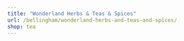 ```yaml
---
title: "Wonderland Herbs & Teas & Spices"
url: /bellingham/wonderland-herbs-and-teas-and-spices/
shop: tea
---
```

